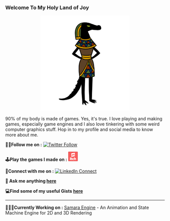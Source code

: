 ### Welcome To My Holy Land of Joy

<div style="text-align:center"><img src="https://github.com/Pikachuxxxx/Pikachuxxxx/blob/master/tumblr_inline_n7hkf5SViA1s5zj0n540.gif" height = 300/></div>

90% of my body is made of games. Yes, it's true. I love playing and making games, especially game engines and I also love tinkering with some weird computer graphics stuff. Hop in to my profile and social media to know more about me.



**🚶‍♂️Follow me on :**
[![Twitter Follow](https://img.shields.io/twitter/follow/Phani_29.svg?style=social)](https://twitter.com/phani_29)  


**🕹Play the games I made on :**
[![](https://github.com/Pikachuxxxx/Pikachuxxxx/blob/master/app-icon.png)](https://pikachuxxx.itch.io)

**🤝Connect with me on :**  [![LinkedIn Connect](https://github.com/paulrobertlloyd/socialmediaicons/blob/main/linkedin-24x24.png)](https://www.linkedin.com/in/phani-srikar-78206714b/)  

**💬 Ask me anything [here](https://github.com/Pikachuxxxx/Pikachuxxxx/issues)**

<!--[![Pikachuxxxx's github stats](https://github-readme-stats.vercel.app/api?username=Pikachuxxxx&show_icons=true)](https://github.com/Pikachuxxxx/github-readme-stats)-->

**💻Find some of my useful Gists [here](https://gist.github.com/Pikachuxxxx)**

***

**👨🏽‍💻Currently Working on :** [Samara Engine](https://github.com/Samara-Engine) - An Animation and State Machine Engine for 2D and 3D Rendering
